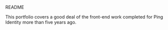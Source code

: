 README

This portfolio covers a good deal of the front-end work completed for Ping Identity more than five years ago.
